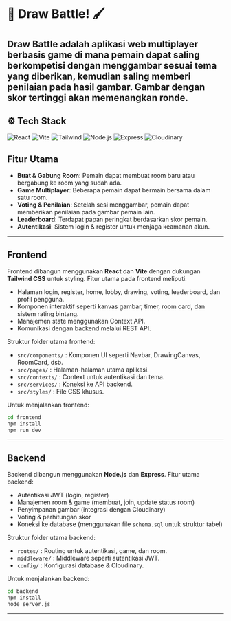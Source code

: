 # 🎨 Draw Battle! 🖌️

Draw Battle adalah aplikasi web multiplayer berbasis game di mana pemain dapat saling berkompetisi dengan menggambar sesuai tema yang diberikan, kemudian saling memberi penilaian pada hasil gambar. Gambar dengan skor tertinggi akan memenangkan ronde. 
---

## ⚙️ Tech Stack

![React](https://img.shields.io/badge/Frontend-React-blue?logo=react)
![Vite](https://img.shields.io/badge/Build-Vite-purple?logo=vite)
![Tailwind](https://img.shields.io/badge/Styling-TailwindCSS-38bdf8?logo=tailwindcss)
![Node.js](https://img.shields.io/badge/Backend-Node.js-green?logo=node.js)
![Express](https://img.shields.io/badge/API-Express-black?logo=express)
![Cloudinary](https://img.shields.io/badge/Media-Cloudinary-blue?logo=cloudinary)


## Fitur Utama
- **Buat & Gabung Room**: Pemain dapat membuat room baru atau bergabung ke room yang sudah ada.
- **Game Multiplayer**: Beberapa pemain dapat bermain bersama dalam satu room.
- **Voting & Penilaian**: Setelah sesi menggambar, pemain dapat memberikan penilaian pada gambar pemain lain.
- **Leaderboard**: Terdapat papan peringkat berdasarkan skor pemain.
- **Autentikasi**: Sistem login & register untuk menjaga keamanan akun.

---

## Frontend
Frontend dibangun menggunakan **React** dan **Vite** dengan dukungan **Tailwind CSS** untuk styling. Fitur utama pada frontend meliputi:
- Halaman login, register, home, lobby, drawing, voting, leaderboard, dan profil pengguna.
- Komponen interaktif seperti kanvas gambar, timer, room card, dan sistem rating bintang.
- Manajemen state menggunakan Context API.
- Komunikasi dengan backend melalui REST API.

Struktur folder utama frontend:
- `src/components/` : Komponen UI seperti Navbar, DrawingCanvas, RoomCard, dsb.
- `src/pages/` : Halaman-halaman utama aplikasi.
- `src/contexts/` : Context untuk autentikasi dan tema.
- `src/services/` : Koneksi ke API backend.
- `src/styles/` : File CSS khusus.

Untuk menjalankan frontend:
```bash
cd frontend
npm install
npm run dev
```

---

## Backend
Backend dibangun menggunakan **Node.js** dan **Express**. Fitur utama backend:
- Autentikasi JWT (login, register)
- Manajemen room & game (membuat, join, update status room)
- Penyimpanan gambar (integrasi dengan Cloudinary)
- Voting & perhitungan skor
- Koneksi ke database (menggunakan file `schema.sql` untuk struktur tabel)

Struktur folder utama backend:
- `routes/` : Routing untuk autentikasi, game, dan room.
- `middleware/` : Middleware seperti autentikasi JWT.
- `config/` : Konfigurasi database & Cloudinary.

Untuk menjalankan backend:
```bash
cd backend
npm install
node server.js
```

---
